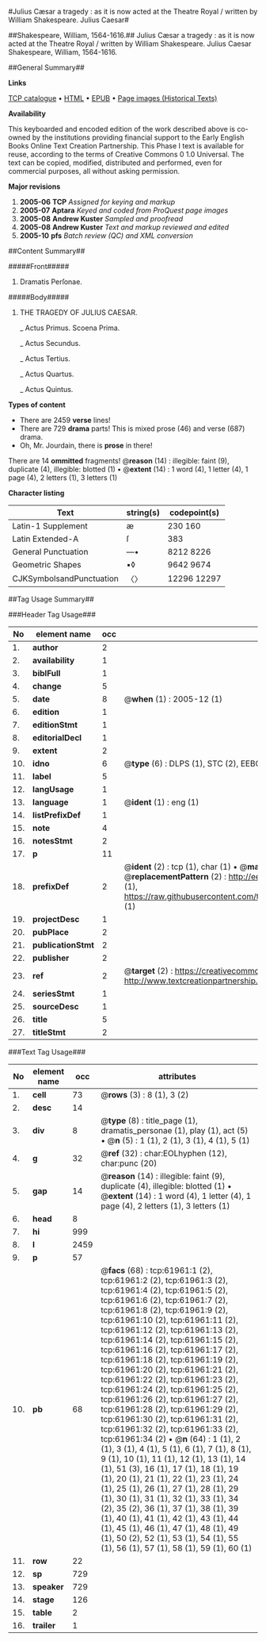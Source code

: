 #Julius Cæsar a tragedy : as it is now acted at the Theatre Royal / written by William Shakespeare. Julius Caesar#

##Shakespeare, William, 1564-1616.##
Julius Cæsar a tragedy : as it is now acted at the Theatre Royal / written by William Shakespeare.
Julius Caesar
Shakespeare, William, 1564-1616.

##General Summary##

**Links**

[TCP catalogue](http://www.ota.ox.ac.uk/tcp/)  • 
[HTML](http://tei.it.ox.ac.uk/tcp/Texts-HTML/free/A59/A59497.html)  • 
[EPUB](http://tei.it.ox.ac.uk/tcp/Texts-EPUB/free/A59/A59497.epub) • 
[Page images (Historical Texts)](https://data.historicaltexts.jisc.ac.uk/view?pubId=eebo-12431251e&pageId=eebo-12431251e-61961-1)

**Availability**

This keyboarded and encoded edition of the
	       work described above is co-owned by the institutions
	       providing financial support to the Early English Books
	       Online Text Creation Partnership. This Phase I text is
	       available for reuse, according to the terms of Creative
	       Commons 0 1.0 Universal. The text can be copied,
	       modified, distributed and performed, even for
	       commercial purposes, all without asking permission.

**Major revisions**

1. __2005-06__ __TCP__ *Assigned for keying and markup*
1. __2005-07__ __Aptara__ *Keyed and coded from ProQuest page images*
1. __2005-08__ __Andrew Kuster__ *Sampled and proofread*
1. __2005-08__ __Andrew Kuster__ *Text and markup reviewed and edited*
1. __2005-10__ __pfs__ *Batch review (QC) and XML conversion*

##Content Summary##

#####Front#####

1. Dramatis Perſonae.

#####Body#####

1. THE
TRAGEDY
OF
JULIUS CAESAR.

    _ Actus Primus. Scoena Prima.

    _ Actus Secundus.

    _ Actus Tertius.

    _ Actus Quartus.

    _ Actus Quintus.

**Types of content**

  * There are 2459 **verse** lines!
  * There are 729 **drama** parts! This is mixed prose (46) and verse (687) drama.
  * Oh, Mr. Jourdain, there is **prose** in there!

There are 14 **ommitted** fragments! 
 @__reason__ (14) : illegible: faint (9), duplicate (4), illegible: blotted (1)  •  @__extent__ (14) : 1 word (4), 1 letter (4), 1 page (4), 2 letters (1), 3 letters (1)

**Character listing**


|Text|string(s)|codepoint(s)|
|---|---|---|
|Latin-1 Supplement|æ |230 160|
|Latin Extended-A|ſ|383|
|General Punctuation|—•|8212 8226|
|Geometric Shapes|▪◊|9642 9674|
|CJKSymbolsandPunctuation|〈〉|12296 12297|

##Tag Usage Summary##

###Header Tag Usage###

|No|element name|occ|attributes|
|---|---|---|---|
|1.|__author__|2||
|2.|__availability__|1||
|3.|__biblFull__|1||
|4.|__change__|5||
|5.|__date__|8| @__when__ (1) : 2005-12 (1)|
|6.|__edition__|1||
|7.|__editionStmt__|1||
|8.|__editorialDecl__|1||
|9.|__extent__|2||
|10.|__idno__|6| @__type__ (6) : DLPS (1), STC (2), EEBO-CITATION (1), OCLC (1), VID (1)|
|11.|__label__|5||
|12.|__langUsage__|1||
|13.|__language__|1| @__ident__ (1) : eng (1)|
|14.|__listPrefixDef__|1||
|15.|__note__|4||
|16.|__notesStmt__|2||
|17.|__p__|11||
|18.|__prefixDef__|2| @__ident__ (2) : tcp (1), char (1)  •  @__matchPattern__ (2) : ([0-9\-]+):([0-9IVX]+) (1), (.+) (1)  •  @__replacementPattern__ (2) : http://eebo.chadwyck.com/downloadtiff?vid=$1&page=$2 (1), https://raw.githubusercontent.com/textcreationpartnership/Texts/master/tcpchars.xml#$1 (1)|
|19.|__projectDesc__|1||
|20.|__pubPlace__|2||
|21.|__publicationStmt__|2||
|22.|__publisher__|2||
|23.|__ref__|2| @__target__ (2) : https://creativecommons.org/publicdomain/zero/1.0/ (1), http://www.textcreationpartnership.org/docs/. (1)|
|24.|__seriesStmt__|1||
|25.|__sourceDesc__|1||
|26.|__title__|5||
|27.|__titleStmt__|2||


###Text Tag Usage###

|No|element name|occ|attributes|
|---|---|---|---|
|1.|__cell__|73| @__rows__ (3) : 8 (1), 3 (2)|
|2.|__desc__|14||
|3.|__div__|8| @__type__ (8) : title_page (1), dramatis_personae (1), play (1), act (5)  •  @__n__ (5) : 1 (1), 2 (1), 3 (1), 4 (1), 5 (1)|
|4.|__g__|32| @__ref__ (32) : char:EOLhyphen (12), char:punc (20)|
|5.|__gap__|14| @__reason__ (14) : illegible: faint (9), duplicate (4), illegible: blotted (1)  •  @__extent__ (14) : 1 word (4), 1 letter (4), 1 page (4), 2 letters (1), 3 letters (1)|
|6.|__head__|8||
|7.|__hi__|999||
|8.|__l__|2459||
|9.|__p__|57||
|10.|__pb__|68| @__facs__ (68) : tcp:61961:1 (2), tcp:61961:2 (2), tcp:61961:3 (2), tcp:61961:4 (2), tcp:61961:5 (2), tcp:61961:6 (2), tcp:61961:7 (2), tcp:61961:8 (2), tcp:61961:9 (2), tcp:61961:10 (2), tcp:61961:11 (2), tcp:61961:12 (2), tcp:61961:13 (2), tcp:61961:14 (2), tcp:61961:15 (2), tcp:61961:16 (2), tcp:61961:17 (2), tcp:61961:18 (2), tcp:61961:19 (2), tcp:61961:20 (2), tcp:61961:21 (2), tcp:61961:22 (2), tcp:61961:23 (2), tcp:61961:24 (2), tcp:61961:25 (2), tcp:61961:26 (2), tcp:61961:27 (2), tcp:61961:28 (2), tcp:61961:29 (2), tcp:61961:30 (2), tcp:61961:31 (2), tcp:61961:32 (2), tcp:61961:33 (2), tcp:61961:34 (2)  •  @__n__ (64) : 1 (1), 2 (1), 3 (1), 4 (1), 5 (1), 6 (1), 7 (1), 8 (1), 9 (1), 10 (1), 11 (1), 12 (1), 13 (1), 14 (1), 51 (3), 16 (1), 17 (1), 18 (1), 19 (1), 20 (1), 21 (1), 22 (1), 23 (1), 24 (1), 25 (1), 26 (1), 27 (1), 28 (1), 29 (1), 30 (1), 31 (1), 32 (1), 33 (1), 34 (2), 35 (2), 36 (1), 37 (1), 38 (1), 39 (1), 40 (1), 41 (1), 42 (1), 43 (1), 44 (1), 45 (1), 46 (1), 47 (1), 48 (1), 49 (1), 50 (2), 52 (1), 53 (1), 54 (1), 55 (1), 56 (1), 57 (1), 58 (1), 59 (1), 60 (1)|
|11.|__row__|22||
|12.|__sp__|729||
|13.|__speaker__|729||
|14.|__stage__|126||
|15.|__table__|2||
|16.|__trailer__|1||
